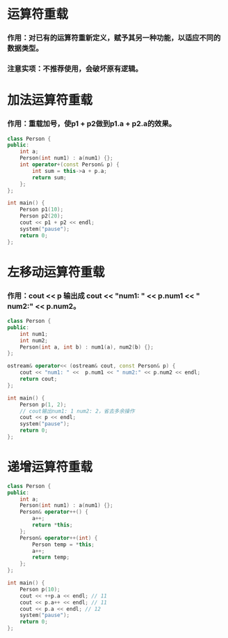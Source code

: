 # 运算符重载
### 作用：对已有的运算符重新定义，赋予其另一种功能，以适应不同的数据类型。
### 注意实项：不推荐使用，会破坏原有逻辑。

# 加法运算符重载
### 作用：重载加号，使p1 + p2做到p1.a + p2.a的效果。
```cpp
class Person {
public:
	int a;
	Person(int num1) : a(num1) {};
	int operator+(const Person& p) {
		int sum = this->a + p.a;
		return sum;
	};
};

int main() {
	Person p1(10);
	Person p2(20);
	cout << p1 + p2 << endl;
	system("pause");
	return 0;
};
```

# 左移动运算符重载
### 作用：cout << p 输出成 cout << "num1: " <<  p.num1 << " num2:" << p.num2。
```cpp
class Person {
public:
	int num1;
	int num2;
	Person(int a, int b) : num1(a), num2(b) {};
};

ostream& operator<< (ostream& cout, const Person& p) {
	cout << "num1: " <<  p.num1 << " num2:" << p.num2 << endl;
	return cout;
};

int main() {
	Person p(1, 2);
	// cout输出num1: 1 num2: 2，省去多余操作
	cout << p << endl;
	system("pause");
	return 0;
};
```

# 递增运算符重载
```cpp
class Person {
public:
	int a;
	Person(int num1) : a(num1) {};
	Person& operator++() {
		a++;
		return *this;
	};
	Person& operator++(int) {
		Person temp = *this;
		a++;
		return temp;
	};
};

int main() {
	Person p(10);
	cout << ++p.a << endl; // 11
	cout << p.a++ << endl; // 11
	cout << p.a << endl; // 12
	system("pause");
	return 0;
};
```
